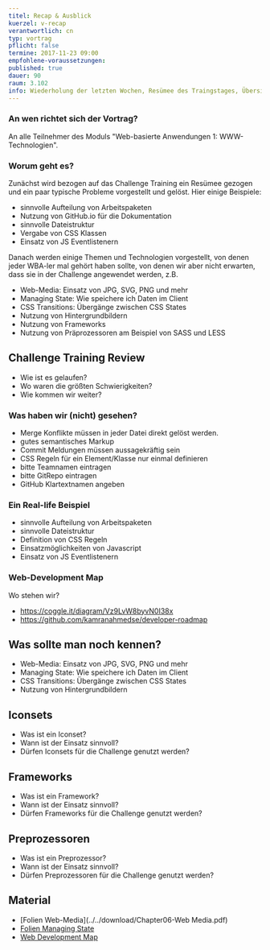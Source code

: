 ```yaml
---
titel: Recap & Ausblick
kuerzel: v-recap
verantwortlich: cn
typ: vortrag
pflicht: false
termine: 2017-11-23 09:00
empfohlene-voraussetzungen: 
published: true
dauer: 90
raum: 3.102
info: Wiederholung der letzten Wochen, Resümee des Traingstages, Übersicht über weitere Themen wie Local Storage, CSS Transistions, Web Media
---
```


### An wen richtet sich der Vortrag?

An alle Teilnehmer des Moduls "Web-basierte Anwendungen 1: WWW-Technologien".

### Worum geht es?

Zunächst wird bezogen auf das Challenge Training ein Resümee gezogen und ein paar typische Probleme vorgestellt und gelöst. Hier einige Beispiele:
- sinnvolle Aufteilung von Arbeitspaketen
- Nutzung von GitHub.io für die Dokumentation
- sinnvolle Dateistruktur
- Vergabe von CSS Klassen
- Einsatz von JS Eventlistenern

Danach werden einige Themen und Technologien vorgestellt, von denen jeder WBA-ler mal gehört haben sollte, von denen wir aber nicht erwarten, dass sie in der Challenge angewendet werden, z.B.
- Web-Media: Einsatz von JPG, SVG, PNG und mehr
- Managing State: Wie speichere ich Daten im Client
- CSS Transitions: Übergänge zwischen CSS States
- Nutzung von Hintergrundbildern
- Nutzung von Frameworks
- Nutzung von Präprozessoren am Beispiel von SASS und LESS


## Challenge Training Review
- Wie ist es gelaufen? 
- Wo waren die größten Schwierigkeiten?
- Wie kommen wir weiter?

### Was haben wir (nicht) gesehen?
- Merge Konflikte müssen in jeder Datei direkt gelöst werden.
- gutes semantisches Markup
- Commit Meldungen müssen aussagekräftig sein
- CSS Regeln für ein Element/Klasse nur einmal definieren
- bitte Teamnamen eintragen
- bitte GitRepo eintragen
- GitHub Klartextnamen angeben

### Ein Real-life Beispiel
- sinnvolle Aufteilung von Arbeitspaketen
- sinnvolle Dateistruktur
- Definition von CSS Regeln
- Einsatzmöglichkeiten von Javascript
- Einsatz von JS Eventlistenern

### Web-Development Map
Wo stehen wir?
- https://coggle.it/diagram/Vz9LvW8byvN0I38x
- https://github.com/kamranahmedse/developer-roadmap

## Was sollte man noch kennen?
- Web-Media: Einsatz von JPG, SVG, PNG und mehr
- Managing State: Wie speichere ich Daten im Client
- CSS Transitions: Übergänge zwischen CSS States
- Nutzung von Hintergrundbildern

## Iconsets
- Was ist ein Iconset?
- Wann ist der Einsatz sinnvoll?
- Dürfen Iconsets für die Challenge genutzt werden?

## Frameworks
- Was ist ein Framework?
- Wann ist der Einsatz sinnvoll?
- Dürfen Frameworks für die Challenge genutzt werden?

## Preprozessoren
- Was ist ein Preprozessor?
- Wann ist der Einsatz sinnvoll?
- Dürfen Preprozessoren für die Challenge genutzt werden?

## Material
- [Folien Web-Media](../../download/Chapter06-Web Media.pdf)
- [Folien Managing State](../../download/Chapter13-ManagingState.pdf)
- [Web Development Map](https://coggle.it/diagram/Vz9LvW8byvN0I38x)